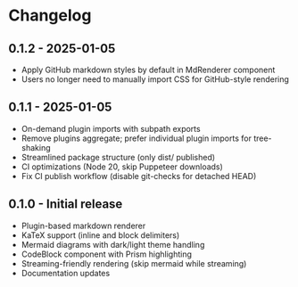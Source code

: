 # Changelog

## 0.1.2 - 2025-01-05

- Apply GitHub markdown styles by default in MdRenderer component
- Users no longer need to manually import CSS for GitHub-style rendering

## 0.1.1 - 2025-01-05

- On-demand plugin imports with subpath exports
- Remove plugins aggregate; prefer individual plugin imports for tree-shaking
- Streamlined package structure (only dist/ published)
- CI optimizations (Node 20, skip Puppeteer downloads)
- Fix CI publish workflow (disable git-checks for detached HEAD)

## 0.1.0 - Initial release

- Plugin-based markdown renderer
- KaTeX support (inline and block delimiters)
- Mermaid diagrams with dark/light theme handling
- CodeBlock component with Prism highlighting
- Streaming-friendly rendering (skip mermaid while streaming)
- Documentation updates
